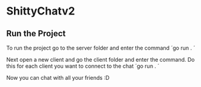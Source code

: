 # ShittyChatv2


## Run the Project

To run the project go to the server folder and enter the command
´go run . ´


Next open a new client and go the client folder and enter the command. Do this for each client you want to connect to the chat
´go run . ´


Now you can chat with all your friends :D
